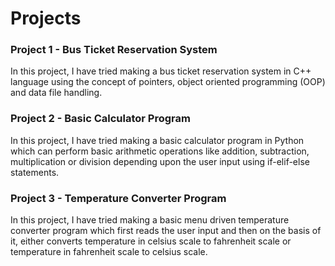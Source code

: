 # Projects

### Project 1 - Bus Ticket Reservation System
In this project, I have tried making a bus ticket reservation system in C++ language using the concept of pointers, object oriented programming (OOP) and data file handling.

### Project 2 - Basic Calculator Program
In this project, I have tried making a basic calculator program in Python which can perform basic arithmetic operations like addition, subtraction, multiplication or division depending upon the user input using if-elif-else statements.

### Project 3 - Temperature Converter Program
In this project, I have tried making a basic menu driven temperature converter program which first reads the user input and then on the basis of it, either converts temperature in celsius scale to fahrenheit scale or temperature in fahrenheit scale to celsius scale.
